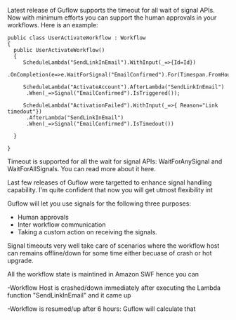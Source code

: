 Latest release of Guflow supports the timeout for all wait of signal APIs. Now with minimum efforts you can support the human approvals in your workflows. Here is an example:

```
public class UserActivateWorkflow : Workflow
{
  public UserActivateWorkflow()
  {
     ScheduleLambda("SendLinkInEmail").WithInput(_=>{Id=Id})
      .OnCompletion(e=>e.WaitForSignal("EmailConfirmed").For(Timespan.FromHours(12)));

     ScheduleLambda("ActivateAccount").AfterLambda("SendLinkInEmail")
      .When(_=>Signal("EmailConfirmed").IsTriggered());
    
     ScheduleLambda("ActivationFailed").WithInput(_=>{ Reason="Link timedout"})
      .AfterLambda("SendLinkInEmail")
      .When(_=>Signal("EmailConfirmed").IsTimedout())

  }

}

```
Timeout is supported for all the wait for signal APIs: WaitForAnySignal and WaitForAllSignals. You can read more about it here.

Last few releases of Guflow were targetted to enhance signal handling capability. I'm quite confident that now you will get utmost flexibility int

 Guflow will let you use signals for the following three purposes:

- Human approvals
- Inter workflow communication
- Taking a custom action on receiving the signals.


Signal timeouts very well take care of scenarios where the workflow host can remains offline/down for some time either becuase of crash or hot upgrade. 


All the workflow state is maintined in Amazon SWF hence you can 

-Workflow Host is crashed/down immediately after executing the Lambda function "SendLinkInEmail" and it came up 

-Workflow is resumed/up after 6 hours: Guflow will calculate that 
